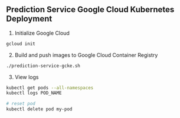## Prediction Service Google Cloud Kubernetes Deployment

1. Initialize Google Cloud
```bash
gcloud init
```


2. Build and push images to Google Cloud Container Registry
```bash
./prediction-service-gcke.sh
```


3. View logs
```bash
kubectl get pods --all-namespaces
kubectl logs POD_NAME

# reset pod
kubectl delete pod my-pod
```